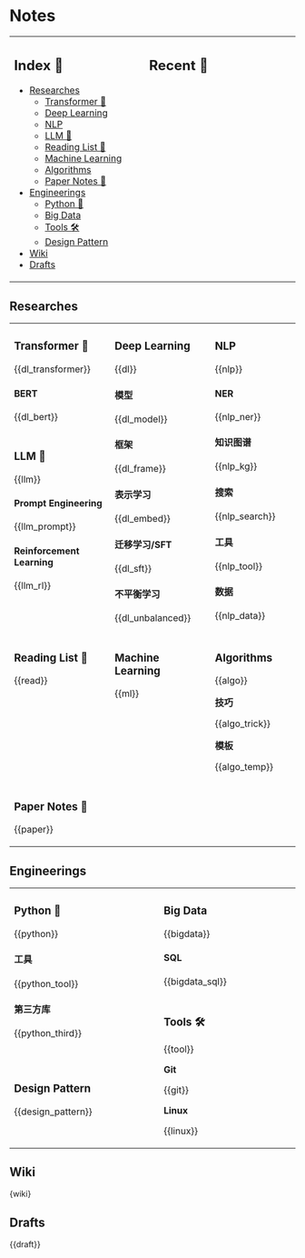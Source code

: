 Notes
===

<table>
<tr>
<td valign="top" width="1000">

<!-- omit in toc -->
## Index 📑

<!-- TOC -->
- [Researches](#researches)
    - [Transformer 🤖](#transformer-)
    - [Deep Learning](#deep-learning)
    - [NLP](#nlp)
    - [LLM 🚀](#llm-)
    - [Reading List 🔖](#reading-list-)
    - [Machine Learning](#machine-learning)
    - [Algorithms](#algorithms)
    - [Paper Notes 📝](#paper-notes-)
- [Engineerings](#engineerings)
    - [Python 🐍](#python-)
    - [Big Data](#big-data)
    - [Tools 🛠️](#tools-️)
    - [Design Pattern](#design-pattern)
- [Wiki](#wiki)
- [Drafts](#drafts)
<!-- TOC -->

</td>
<td valign="top" width="2000">

<!-- omit in toc -->
## Recent 📖
<!--START_SECTION:recent-->
<!--END_SECTION:recent-->

</td>
</tr>
</table>


<!--START_SECTION:notes-->

## Researches

<table>

<!-- row 1 -->
<tr>
<td rowspan="4" valign="top" width="1000">

### Transformer 🤖

{{dl_transformer}}

<!-- omit in toc -->
#### BERT

{{dl_bert}}

</td>
<td rowspan="8" valign="top" width="1000">

### Deep Learning

{{dl}}

<!-- omit in toc -->
#### 模型

{{dl_model}}

<!-- omit in toc -->
#### 框架

{{dl_frame}}

<!-- omit in toc -->
#### 表示学习

{{dl_embed}}

<!-- omit in toc -->
#### 迁移学习/SFT

{{dl_sft}}

<!-- omit in toc -->
#### 不平衡学习

{{dl_unbalanced}}

</td>
<td rowspan="8" valign="top" width="1000">

### NLP
{{nlp}}

<!-- omit in toc -->
#### NER

{{nlp_ner}}

<!-- omit in toc -->
#### 知识图谱

{{nlp_kg}}

<!-- omit in toc -->
#### 搜索

{{nlp_search}}

<!-- omit in toc -->
#### 工具

{{nlp_tool}}

<!-- omit in toc -->
#### 数据

{{nlp_data}}

</td>
</tr>

<!-- row 2; 空白行, 用于跳过表格的灰色行 -->
<tr></tr>

<!-- row 3 -->
<tr>
</tr>

<!-- row 4; 空白行, 用于跳过表格的灰色行 -->
<tr></tr>

<!-- row 5 -->
<tr>
<td rowspan="4" valign="top" width="1000">

### LLM 🚀

{{llm}}

<!-- omit in toc -->
#### Prompt Engineering

{{llm_prompt}}

<!-- omit in toc -->
#### Reinforcement Learning

{{llm_rl}}

</td>
</tr>

<!-- row 6; 空白行, 用于跳过表格的灰色行 -->
<tr></tr>

<!-- row 7 -->
<tr>
</tr>

<!-- row 8; 空白行, 用于跳过表格的灰色行 -->
<tr></tr>

<!-- row 9 -->
<tr>
<td rowspan="2" valign="top" width="1000">

### Reading List 🔖

{{read}}

</td>
<td rowspan="2" valign="top" width="1000">

### Machine Learning

{{ml}}

</td>
<td rowspan="2" valign="top" width="1000">

### Algorithms

{{algo}}

**技巧**

{{algo_trick}}

**模板**

{{algo_temp}}

</td>
</tr>

<!-- row 10; 空白行, 用于跳过表格的灰色行 -->
<tr></tr>

<!-- row 11 -->
<tr>
<td rowspan="2" colspan="6" valign="top" width="1000">

### Paper Notes 📝

{{paper}}

</td>
</tr>

<!-- row 12; 空白行, 用于跳过表格的灰色行 -->
<tr></tr>

</table>


## Engineerings
<table>
<!-- row 1 -->
<tr>
<td rowspan='4' valign="top" width="1000">

### Python 🐍

{{python}}

<!-- omit in toc -->
#### 工具

{{python_tool}}

<!-- omit in toc -->
#### 第三方库

{{python_third}}

</td>
<td rowspan='2' valign="top" width="1000">

### Big Data

{{bigdata}}

<!-- omit in toc -->
#### SQL

{{bigdata_sql}}

</td>
</tr>

<!-- row 2 -->
<tr></tr>

<!-- row 3 -->
<tr>
<td rowspan='4' valign="top" width="1000">

### Tools 🛠️

{{tool}}

**Git**

{{git}}

**Linux**

{{linux}}

</td>
</tr>

<!-- row 4 -->
<tr></tr>

<!-- row 5 -->
<tr>
<td rowspan='2' valign="top" width="1000">

### Design Pattern

{{design_pattern}}

</td>
</tr>

</table>


## Wiki

{wiki}


## Drafts

{{draft}}

<!--END_SECTION:notes-->